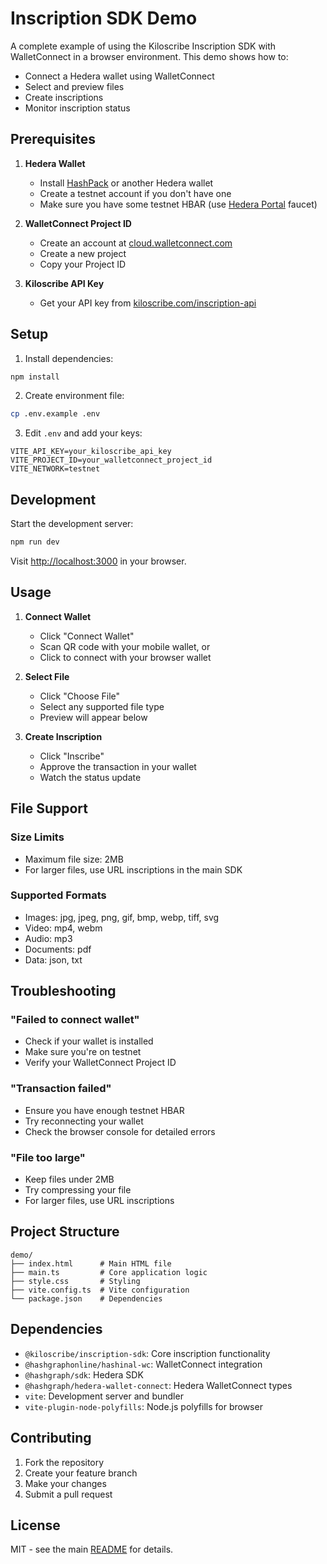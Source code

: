 # Inscription SDK Demo

A complete example of using the Kiloscribe Inscription SDK with WalletConnect in a browser environment. This demo shows how to:
- Connect a Hedera wallet using WalletConnect
- Select and preview files
- Create inscriptions
- Monitor inscription status

## Prerequisites

1. **Hedera Wallet**
   - Install [HashPack](https://www.hashpack.app/download) or another Hedera wallet
   - Create a testnet account if you don't have one
   - Make sure you have some testnet HBAR (use [Hedera Portal](https://portal.hedera.com) faucet)

2. **WalletConnect Project ID**
   - Create an account at [cloud.walletconnect.com](https://cloud.walletconnect.com)
   - Create a new project
   - Copy your Project ID

3. **Kiloscribe API Key**
   - Get your API key from [kiloscribe.com/inscription-api](https://kiloscribe.com/inscription-api)

## Setup

1. Install dependencies:
```bash
npm install
```

2. Create environment file:
```bash
cp .env.example .env
```

3. Edit `.env` and add your keys:
```env
VITE_API_KEY=your_kiloscribe_api_key
VITE_PROJECT_ID=your_walletconnect_project_id
VITE_NETWORK=testnet
```

## Development

Start the development server:
```bash
npm run dev
```

Visit [http://localhost:3000](http://localhost:3000) in your browser.

## Usage

1. **Connect Wallet**
   - Click "Connect Wallet"
   - Scan QR code with your mobile wallet, or
   - Click to connect with your browser wallet

2. **Select File**
   - Click "Choose File"
   - Select any supported file type
   - Preview will appear below

3. **Create Inscription**
   - Click "Inscribe"
   - Approve the transaction in your wallet
   - Watch the status update

## File Support

### Size Limits
- Maximum file size: 2MB
- For larger files, use URL inscriptions in the main SDK

### Supported Formats
- Images: jpg, jpeg, png, gif, bmp, webp, tiff, svg
- Video: mp4, webm
- Audio: mp3
- Documents: pdf
- Data: json, txt

## Troubleshooting

### "Failed to connect wallet"
- Check if your wallet is installed
- Make sure you're on testnet
- Verify your WalletConnect Project ID

### "Transaction failed"
- Ensure you have enough testnet HBAR
- Try reconnecting your wallet
- Check the browser console for detailed errors

### "File too large"
- Keep files under 2MB
- Try compressing your file
- For larger files, use URL inscriptions

## Project Structure

```
demo/
├── index.html      # Main HTML file
├── main.ts         # Core application logic
├── style.css       # Styling
├── vite.config.ts  # Vite configuration
└── package.json    # Dependencies
```

## Dependencies

- `@kiloscribe/inscription-sdk`: Core inscription functionality
- `@hashgraphonline/hashinal-wc`: WalletConnect integration
- `@hashgraph/sdk`: Hedera SDK
- `@hashgraph/hedera-wallet-connect`: Hedera WalletConnect types
- `vite`: Development server and bundler
- `vite-plugin-node-polyfills`: Node.js polyfills for browser

## Contributing

1. Fork the repository
2. Create your feature branch
3. Make your changes
4. Submit a pull request

## License

MIT - see the main [README](../README.md) for details.
